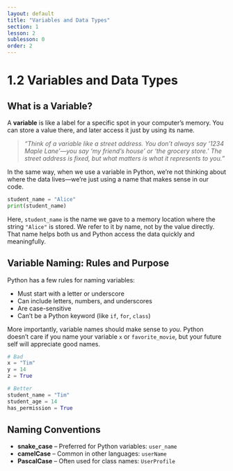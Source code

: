```yaml
---
layout: default
title: "Variables and Data Types"
section: 1
lesson: 2
sublesson: 0
order: 2
---
```


# 1.2 Variables and Data Types

## What is a Variable?

A **variable** is like a label for a specific spot in your computer’s memory. You can store a value there, and later access it just by using its name.

> _“Think of a variable like a street address. You don’t always say ‘1234 Maple Lane’—you say ‘my friend’s house’ or ‘the grocery store.’ The street address is fixed, but what matters is what it represents to you.”_

In the same way, when we use a variable in Python, we’re not thinking about where the data lives—we’re just using a name that makes sense in our code.

```python
student_name = "Alice"
print(student_name)
```

Here, `student_name` is the name we gave to a memory location where the string `"Alice"` is stored. We refer to it by name, not by the value directly. That name helps both us and Python access the data quickly and meaningfully.

## Variable Naming: Rules and Purpose

Python has a few rules for naming variables:
- Must start with a letter or underscore
- Can include letters, numbers, and underscores
- Are case-sensitive
- Can’t be a Python keyword (like `if`, `for`, `class`)

More importantly, variable names should make sense to *you*. Python doesn’t care if you name your variable `x` or `favorite_movie`, but your future self will appreciate good names.

```python
# Bad
x = "Tim"
y = 14
z = True

# Better
student_name = "Tim"
student_age = 14
has_permission = True
```

## Naming Conventions

- **snake_case** – Preferred for Python variables: `user_name`
- **camelCase** – Common in other languages: `userName`
- **PascalCase** – Often used for class names: `UserProfile`
